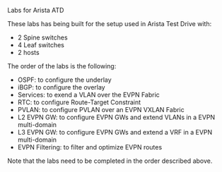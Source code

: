 Labs for Arista ATD

These labs has being built for the setup used in Arista Test Drive with:
- 2 Spine switches
- 4 Leaf switches
- 2 hosts

The order of the labs is the following:
- OSPF: to configure the underlay
- iBGP: to configure the overlay
- Services: to exend a VLAN over the EVPN Fabric
- RTC: to configure Route-Target Constraint
- PVLAN: to configure PVLAN over an EVPN VXLAN Fabric
- L2 EVPN GW: to configure EVPN GWs and extend VLANs in a EVPN multi-domain
- L3 EVPN GW: to configure EVPN GWs and extend a VRF in a EVPN multi-domain
- EVPN Filtering: to filter and optimize EVPN routes

Note that the labs need to be completed in the order described above.
